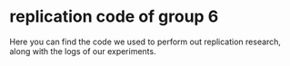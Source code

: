 # replication code of group 6
Here you can find the code we used to perform out replication research, along with the logs of our experiments.
